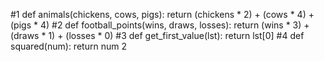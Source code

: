 #1
def animals(chickens, cows, pigs):
    return (chickens * 2) + (cows * 4) + (pigs * 4)
#2
def football_points(wins, draws, losses):
    return (wins * 3) + (draws * 1) + (losses * 0)
#3
def get_first_value(lst):
    return lst[0]
#4
def squared(num):
    return num  2
